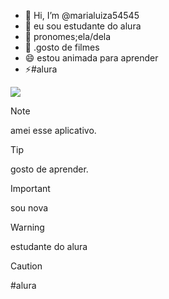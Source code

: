 - 👋 Hi, I’m @marialuiza54545
- 👀 eu sou estudante do alura 
- 🌱 pronomes;ela/dela
- 💞️ .gosto de filmes
- 😄 estou animada para aprender
- ⚡#alura



![](https://media.tenor.com/ZqOOD0RailUAAAAi/feelsrainman-rain.gif)




> [!NOTE]
> amei esse aplicativo.

> [!TIP]
> gosto de aprender.

> [!IMPORTANT]
> sou nova

> [!WARNING]
> estudante do alura

> [!CAUTION]
> #alura
